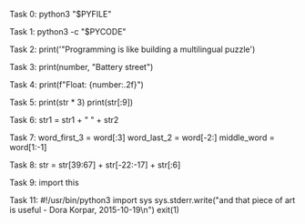 Task 0: python3 "$PYFILE"


Task 1: python3 -c "$PYCODE"



Task 2: print('"Programming is like building a multilingual puzzle')


Task 3: print(number, "Battery street")


Task 4: print(f"Float: {number:.2f}")


Task 5: print(str * 3)
	print(str[:9])


Task 6: str1 = str1 + " " + str2


Task 7: word_first_3 = word[:3]
	word_last_2 = word[-2:]
	middle_word = word[1:-1]


Task 8: str = str[39:67] + str[-22:-17] + str[:6]


Task 9: import this

Task 11: #!/usr/bin/python3
	import sys
	sys.stderr.write("and that piece of art is useful - Dora Korpar, 2015-10-19\n")
	exit(1)
